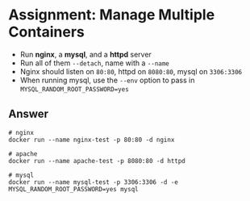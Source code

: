 

# Assignment: Manage Multiple Containers

  

* Run **nginx**, a **mysql**, and a **httpd** server
* Run all of them `--detach`, name with a `--name`
* Nginx should listen on `80:80`, httpd on `8080:80`, mysql on `3306:3306`
* When running mysql, use the `--env` option to pass in `MYSQL_RANDOM_ROOT_PASSWORD=yes` 

## Answer
```
# nginx
docker run --name nginx-test -p 80:80 -d nginx

# apache
docker run --name apache-test -p 8080:80 -d httpd

# mysql
docker run --name mysql-test -p 3306:3306 -d -e MYSQL_RANDOM_ROOT_PASSWORD=yes mysql
```
